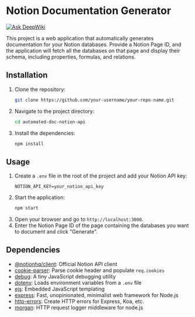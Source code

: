 # Notion Documentation Generator
[![Ask DeepWiki](https://deepwiki.com/badge.svg)](https://deepwiki.com/lonelyprogrammer007/notion-sdk-js)

This project is a web application that automatically generates documentation for your Notion databases. Provide a Notion Page ID, and the application will fetch all the databases on that page and display their schema, including properties, formulas, and relations.

## Installation

1. Clone the repository:
   ```bash
   git clone https://github.com/your-username/your-repo-name.git
   ```
2. Navigate to the project directory:
   ```bash
   cd automated-doc-notion-api
   ```
3. Install the dependencies:
   ```bash
   npm install
   ```

## Usage

1. Create a `.env` file in the root of the project and add your Notion API key:
   ```
   NOTION_API_KEY=your_notion_api_key
   ```
2. Start the application:
   ```bash
   npm start
   ```
3. Open your browser and go to `http://localhost:3000`.
4. Enter the Notion Page ID of the page containing the databases you want to document and click "Generate".

## Dependencies

*   [@notionhq/client](https://www.npmjs.com/package/@notionhq/client): Official Notion API client
*   [cookie-parser](https://www.npmjs.com/package/cookie-parser): Parse cookie header and populate `req.cookies`
*   [debug](https://www.npmjs.com/package/debug): A tiny JavaScript debugging utility
*   [dotenv](https://www.npmjs.com/package/dotenv): Loads environment variables from a `.env` file
*   [ejs](https://www.npmjs.com/package/ejs): Embedded JavaScript templating
*   [express](https://www.npmjs.com/package/express): Fast, unopinionated, minimalist web framework for Node.js
*   [http-errors](https://www.npmjs.com/package/http-errors): Create HTTP errors for Express, Koa, etc.
*   [morgan](https://www.npmjs.com/package/morgan): HTTP request logger middleware for node.js
